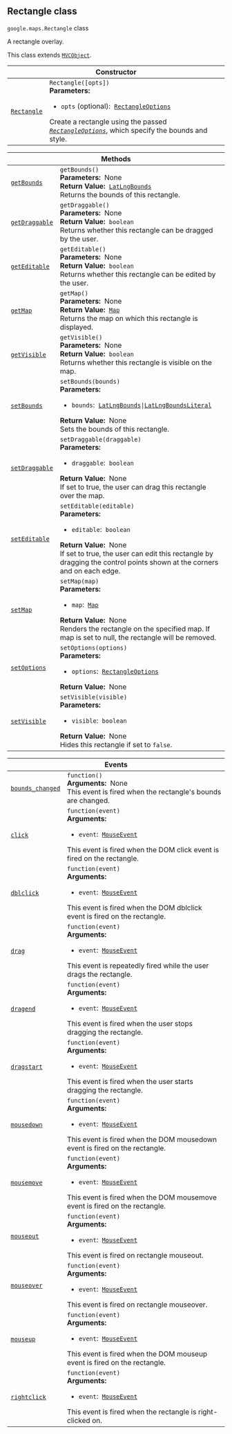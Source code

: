 
<h2 id="Rectangle">Rectangle class</h2>
<p>
<code><span itemprop="path">google.maps</span>.<span itemprop="name">Rectangle</span></code>
class
</p>
<p>A rectangle overlay.</p>
<p>This class extends
<code><a href="MVCObject.md">MVCObject</a></code>.
</p>
<div class="devsite-table-wrapper"><table class="constructors responsive" summary="class Rectangle - Constructor">
<thead>
<tr><th colspan="2" id="Rectangle.constructor">Constructor</th>
</tr></thead>
<tbody>
<tr>
<td><code><a class="secret-link" href="#Rectangle.constructor"><span>Rectangle</span></a></code></td>
<td><div><code>Rectangle([opts])</code></div>
<div class="desc"><strong>Parameters:</strong>&nbsp; <ul>
<li><code>opts</code> (optional):&nbsp; <code><a href="RectangleOptions.md">RectangleOptions</a></code></li>
</ul></div>
<div class="desc">Create a rectangle using the passed <code><em><a href="RectangleOptions.md">RectangleOptions</a></em></code>, which specify the bounds and style.</div></td>
</tr>
</tbody>
</table></div>
<div class="devsite-table-wrapper"><table class="methods responsive" summary="class Rectangle - Methods">
<thead>
<tr><th colspan="2">Methods</th>
</tr></thead>
<tbody>
<tr id="Rectangle.getBounds">
<td itemprop="property"><code><a class="secret-link" href="#Rectangle.getBounds"><span>getBounds</span></a></code></td>
<td><div><code>getBounds()</code></div>
<div class="desc"><strong>Parameters:</strong>&nbsp; None</div>
<div class="desc"><strong>Return Value:</strong>&nbsp; <code><a href="LatLngBounds.md">LatLngBounds</a></code></div>
<div class="desc">Returns the bounds of this rectangle.</div></td>
</tr>
<tr id="Rectangle.getDraggable">
<td itemprop="property"><code><a class="secret-link" href="#Rectangle.getDraggable"><span>getDraggable</span></a></code></td>
<td><div><code>getDraggable()</code></div>
<div class="desc"><strong>Parameters:</strong>&nbsp; None</div>
<div class="desc"><strong>Return Value:</strong>&nbsp; <code>boolean</code></div>
<div class="desc">Returns whether this rectangle can be dragged by the user.</div></td>
</tr>
<tr id="Rectangle.getEditable">
<td itemprop="property"><code><a class="secret-link" href="#Rectangle.getEditable"><span>getEditable</span></a></code></td>
<td><div><code>getEditable()</code></div>
<div class="desc"><strong>Parameters:</strong>&nbsp; None</div>
<div class="desc"><strong>Return Value:</strong>&nbsp; <code>boolean</code></div>
<div class="desc">Returns whether this rectangle can be edited by the user.</div></td>
</tr>
<tr id="Rectangle.getMap">
<td itemprop="property"><code><a class="secret-link" href="#Rectangle.getMap"><span>getMap</span></a></code></td>
<td><div><code>getMap()</code></div>
<div class="desc"><strong>Parameters:</strong>&nbsp; None</div>
<div class="desc"><strong>Return Value:</strong>&nbsp; <code><a href="Map.md">Map</a></code></div>
<div class="desc">Returns the map on which this rectangle is displayed.</div></td>
</tr>
<tr id="Rectangle.getVisible">
<td itemprop="property"><code><a class="secret-link" href="#Rectangle.getVisible"><span>getVisible</span></a></code></td>
<td><div><code>getVisible()</code></div>
<div class="desc"><strong>Parameters:</strong>&nbsp; None</div>
<div class="desc"><strong>Return Value:</strong>&nbsp; <code>boolean</code></div>
<div class="desc">Returns whether this rectangle is visible on the map.</div></td>
</tr>
<tr id="Rectangle.setBounds">
<td itemprop="property"><code><a class="secret-link" href="#Rectangle.setBounds"><span>setBounds</span></a></code></td>
<td><div><code>setBounds(bounds)</code></div>
<div class="desc"><strong>Parameters:</strong>&nbsp; <ul>
<li><code>bounds</code>:&nbsp; <code><a href="LatLngBounds.md">LatLngBounds</a>|<a href="LatLngBoundsLiteral.md">LatLngBoundsLiteral</a></code></li>
</ul></div>
<div class="desc"><strong>Return Value:</strong>&nbsp; None</div>
<div class="desc">Sets the bounds of this rectangle.</div></td>
</tr>
<tr id="Rectangle.setDraggable">
<td itemprop="property"><code><a class="secret-link" href="#Rectangle.setDraggable"><span>setDraggable</span></a></code></td>
<td><div><code>setDraggable(draggable)</code></div>
<div class="desc"><strong>Parameters:</strong>&nbsp; <ul>
<li><code>draggable</code>:&nbsp; <code>boolean</code></li>
</ul></div>
<div class="desc"><strong>Return Value:</strong>&nbsp; None</div>
<div class="desc">If set to true, the user can drag this rectangle over the map.</div></td>
</tr>
<tr id="Rectangle.setEditable">
<td itemprop="property"><code><a class="secret-link" href="#Rectangle.setEditable"><span>setEditable</span></a></code></td>
<td><div><code>setEditable(editable)</code></div>
<div class="desc"><strong>Parameters:</strong>&nbsp; <ul>
<li><code>editable</code>:&nbsp; <code>boolean</code></li>
</ul></div>
<div class="desc"><strong>Return Value:</strong>&nbsp; None</div>
<div class="desc">If set to true, the user can edit this rectangle by dragging the control points shown at the corners and on each edge.</div></td>
</tr>
<tr id="Rectangle.setMap">
<td itemprop="property"><code><a class="secret-link" href="#Rectangle.setMap"><span>setMap</span></a></code></td>
<td><div><code>setMap(map)</code></div>
<div class="desc"><strong>Parameters:</strong>&nbsp; <ul>
<li><code>map</code>:&nbsp; <code><a href="Map.md">Map</a></code></li>
</ul></div>
<div class="desc"><strong>Return Value:</strong>&nbsp; None</div>
<div class="desc">Renders the rectangle on the specified map. If map is set to null, the rectangle will be removed.</div></td>
</tr>
<tr id="Rectangle.setOptions">
<td itemprop="property"><code><a class="secret-link" href="#Rectangle.setOptions"><span>setOptions</span></a></code></td>
<td><div><code>setOptions(options)</code></div>
<div class="desc"><strong>Parameters:</strong>&nbsp; <ul>
<li><code>options</code>:&nbsp; <code><a href="RectangleOptions.md">RectangleOptions</a></code></li>
</ul></div>
<div class="desc"><strong>Return Value:</strong>&nbsp; None</div>
<div class="desc"></div></td>
</tr>
<tr id="Rectangle.setVisible">
<td itemprop="property"><code><a class="secret-link" href="#Rectangle.setVisible"><span>setVisible</span></a></code></td>
<td><div><code>setVisible(visible)</code></div>
<div class="desc"><strong>Parameters:</strong>&nbsp; <ul>
<li><code>visible</code>:&nbsp; <code>boolean</code></li>
</ul></div>
<div class="desc"><strong>Return Value:</strong>&nbsp; None</div>
<div class="desc">Hides this rectangle if set to <code>false</code>.</div></td>
</tr>
</tbody>
</table></div>
<div class="devsite-table-wrapper"><table class="details responsive" summary="class Rectangle - Events">
<thead>
<tr><th colspan="2">Events</th>
</tr></thead>
<tbody>
<tr id="Rectangle.bounds_changed">
<td itemprop="property"><code><a class="secret-link" href="#Rectangle.bounds_changed"><span>bounds_changed</span></a></code></td>
<td><div><code>function()</code></div>
<div class="desc"><strong>Arguments:</strong>&nbsp; None</div>
<div class="desc">This event is fired when the rectangle's bounds are changed.</div></td>
</tr>
<tr id="Rectangle.click">
<td itemprop="property"><code><a class="secret-link" href="#Rectangle.click"><span>click</span></a></code></td>
<td><div><code>function(event)</code></div>
<div class="desc"><strong>Arguments:</strong>&nbsp; <ul>
<li><code>event</code>:&nbsp; <code><a href="MouseEvent.md">MouseEvent</a></code></li>
</ul></div>
<div class="desc">This event is fired when the DOM click event is fired on the rectangle.</div></td>
</tr>
<tr id="Rectangle.dblclick">
<td itemprop="property"><code><a class="secret-link" href="#Rectangle.dblclick"><span>dblclick</span></a></code></td>
<td><div><code>function(event)</code></div>
<div class="desc"><strong>Arguments:</strong>&nbsp; <ul>
<li><code>event</code>:&nbsp; <code><a href="MouseEvent.md">MouseEvent</a></code></li>
</ul></div>
<div class="desc">This event is fired when the DOM dblclick event is fired on the rectangle.</div></td>
</tr>
<tr id="Rectangle.drag">
<td itemprop="property"><code><a class="secret-link" href="#Rectangle.drag"><span>drag</span></a></code></td>
<td><div><code>function(event)</code></div>
<div class="desc"><strong>Arguments:</strong>&nbsp; <ul>
<li><code>event</code>:&nbsp; <code><a href="MouseEvent.md">MouseEvent</a></code></li>
</ul></div>
<div class="desc">This event is repeatedly fired while the user drags the rectangle.</div></td>
</tr>
<tr id="Rectangle.dragend">
<td itemprop="property"><code><a class="secret-link" href="#Rectangle.dragend"><span>dragend</span></a></code></td>
<td><div><code>function(event)</code></div>
<div class="desc"><strong>Arguments:</strong>&nbsp; <ul>
<li><code>event</code>:&nbsp; <code><a href="MouseEvent.md">MouseEvent</a></code></li>
</ul></div>
<div class="desc">This event is fired when the user stops dragging the rectangle.</div></td>
</tr>
<tr id="Rectangle.dragstart">
<td itemprop="property"><code><a class="secret-link" href="#Rectangle.dragstart"><span>dragstart</span></a></code></td>
<td><div><code>function(event)</code></div>
<div class="desc"><strong>Arguments:</strong>&nbsp; <ul>
<li><code>event</code>:&nbsp; <code><a href="MouseEvent.md">MouseEvent</a></code></li>
</ul></div>
<div class="desc">This event is fired when the user starts dragging the rectangle.</div></td>
</tr>
<tr id="Rectangle.mousedown">
<td itemprop="property"><code><a class="secret-link" href="#Rectangle.mousedown"><span>mousedown</span></a></code></td>
<td><div><code>function(event)</code></div>
<div class="desc"><strong>Arguments:</strong>&nbsp; <ul>
<li><code>event</code>:&nbsp; <code><a href="MouseEvent.md">MouseEvent</a></code></li>
</ul></div>
<div class="desc">This event is fired when the DOM mousedown event is fired on the rectangle.</div></td>
</tr>
<tr id="Rectangle.mousemove">
<td itemprop="property"><code><a class="secret-link" href="#Rectangle.mousemove"><span>mousemove</span></a></code></td>
<td><div><code>function(event)</code></div>
<div class="desc"><strong>Arguments:</strong>&nbsp; <ul>
<li><code>event</code>:&nbsp; <code><a href="MouseEvent.md">MouseEvent</a></code></li>
</ul></div>
<div class="desc">This event is fired when the DOM mousemove event is fired on the rectangle.</div></td>
</tr>
<tr id="Rectangle.mouseout">
<td itemprop="property"><code><a class="secret-link" href="#Rectangle.mouseout"><span>mouseout</span></a></code></td>
<td><div><code>function(event)</code></div>
<div class="desc"><strong>Arguments:</strong>&nbsp; <ul>
<li><code>event</code>:&nbsp; <code><a href="MouseEvent.md">MouseEvent</a></code></li>
</ul></div>
<div class="desc">This event is fired on rectangle mouseout.</div></td>
</tr>
<tr id="Rectangle.mouseover">
<td itemprop="property"><code><a class="secret-link" href="#Rectangle.mouseover"><span>mouseover</span></a></code></td>
<td><div><code>function(event)</code></div>
<div class="desc"><strong>Arguments:</strong>&nbsp; <ul>
<li><code>event</code>:&nbsp; <code><a href="MouseEvent.md">MouseEvent</a></code></li>
</ul></div>
<div class="desc">This event is fired on rectangle mouseover.</div></td>
</tr>
<tr id="Rectangle.mouseup">
<td itemprop="property"><code><a class="secret-link" href="#Rectangle.mouseup"><span>mouseup</span></a></code></td>
<td><div><code>function(event)</code></div>
<div class="desc"><strong>Arguments:</strong>&nbsp; <ul>
<li><code>event</code>:&nbsp; <code><a href="MouseEvent.md">MouseEvent</a></code></li>
</ul></div>
<div class="desc">This event is fired when the DOM mouseup event is fired on the rectangle.</div></td>
</tr>
<tr id="Rectangle.rightclick">
<td itemprop="property"><code><a class="secret-link" href="#Rectangle.rightclick"><span>rightclick</span></a></code></td>
<td><div><code>function(event)</code></div>
<div class="desc"><strong>Arguments:</strong>&nbsp; <ul>
<li><code>event</code>:&nbsp; <code><a href="MouseEvent.md">MouseEvent</a></code></li>
</ul></div>
<div class="desc">This event is fired when the rectangle is right-clicked on.</div></td>
</tr>
</tbody>
</table></div>
